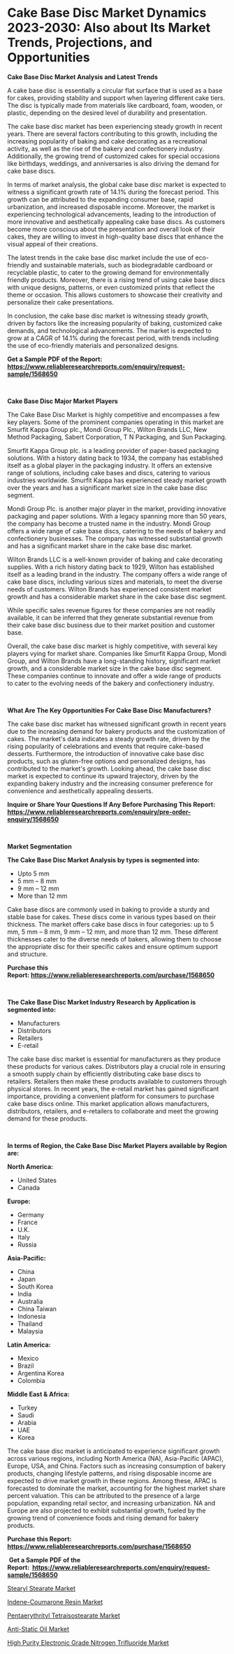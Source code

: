 <p><h1>Cake Base Disc Market Dynamics 2023-2030: Also about Its Market Trends, Projections, and Opportunities</h1></p><p><strong>Cake Base Disc Market Analysis and Latest Trends</strong></p>
<p><p>A cake base disc is essentially a circular flat surface that is used as a base for cakes, providing stability and support when layering different cake tiers. The disc is typically made from materials like cardboard, foam, wooden, or plastic, depending on the desired level of durability and presentation.</p><p>The cake base disc market has been experiencing steady growth in recent years. There are several factors contributing to this growth, including the increasing popularity of baking and cake decorating as a recreational activity, as well as the rise of the bakery and confectionery industry. Additionally, the growing trend of customized cakes for special occasions like birthdays, weddings, and anniversaries is also driving the demand for cake base discs.</p><p>In terms of market analysis, the global cake base disc market is expected to witness a significant growth rate of 14.1% during the forecast period. This growth can be attributed to the expanding consumer base, rapid urbanization, and increased disposable income. Moreover, the market is experiencing technological advancements, leading to the introduction of more innovative and aesthetically appealing cake base discs. As customers become more conscious about the presentation and overall look of their cakes, they are willing to invest in high-quality base discs that enhance the visual appeal of their creations.</p><p>The latest trends in the cake base disc market include the use of eco-friendly and sustainable materials, such as biodegradable cardboard or recyclable plastic, to cater to the growing demand for environmentally friendly products. Moreover, there is a rising trend of using cake base discs with unique designs, patterns, or even customized prints that reflect the theme or occasion. This allows customers to showcase their creativity and personalize their cake presentations.</p><p>In conclusion, the cake base disc market is witnessing steady growth, driven by factors like the increasing popularity of baking, customized cake demands, and technological advancements. The market is expected to grow at a CAGR of 14.1% during the forecast period, with trends including the use of eco-friendly materials and personalized designs.</p></p>
<p><strong>Get a Sample PDF of the Report:&nbsp; <a href="https://www.reliableresearchreports.com/enquiry/request-sample/1568650">https://www.reliableresearchreports.com/enquiry/request-sample/1568650</a></strong></p>
<p>&nbsp;</p>
<p><strong>Cake Base Disc Major Market Players</strong></p>
<p><p>The Cake Base Disc Market is highly competitive and encompasses a few key players. Some of the prominent companies operating in this market are Smurfit Kappa Group plc., Mondi Group Plc., Wilton Brands LLC, New Method Packaging, Sabert Corporation, T N Packaging, and Sun Packaging. </p><p>Smurfit Kappa Group plc. is a leading provider of paper-based packaging solutions. With a history dating back to 1934, the company has established itself as a global player in the packaging industry. It offers an extensive range of solutions, including cake bases and discs, catering to various industries worldwide. Smurfit Kappa has experienced steady market growth over the years and has a significant market size in the cake base disc segment.</p><p>Mondi Group Plc. is another major player in the market, providing innovative packaging and paper solutions. With a legacy spanning more than 50 years, the company has become a trusted name in the industry. Mondi Group offers a wide range of cake base discs, catering to the needs of bakery and confectionery businesses. The company has witnessed substantial growth and has a significant market share in the cake base disc market.</p><p>Wilton Brands LLC is a well-known provider of baking and cake decorating supplies. With a rich history dating back to 1929, Wilton has established itself as a leading brand in the industry. The company offers a wide range of cake base discs, including various sizes and materials, to meet the diverse needs of customers. Wilton Brands has experienced consistent market growth and has a considerable market share in the cake base disc segment.</p><p>While specific sales revenue figures for these companies are not readily available, it can be inferred that they generate substantial revenue from their cake base disc business due to their market position and customer base.</p><p>Overall, the cake base disc market is highly competitive, with several key players vying for market share. Companies like Smurfit Kappa Group, Mondi Group, and Wilton Brands have a long-standing history, significant market growth, and a considerable market size in the cake base disc segment. These companies continue to innovate and offer a wide range of products to cater to the evolving needs of the bakery and confectionery industry.</p></p>
<p>&nbsp;</p>
<p><strong>What Are The Key Opportunities For Cake Base Disc Manufacturers?</strong></p>
<p><p>The cake base disc market has witnessed significant growth in recent years due to the increasing demand for bakery products and the customization of cakes. The market's data indicates a steady growth rate, driven by the rising popularity of celebrations and events that require cake-based desserts. Furthermore, the introduction of innovative cake base disc products, such as gluten-free options and personalized designs, has contributed to the market's growth. Looking ahead, the cake base disc market is expected to continue its upward trajectory, driven by the expanding bakery industry and the increasing consumer preference for convenience and aesthetically appealing desserts.</p></p>
<p><strong>Inquire or Share Your Questions If Any Before Purchasing This Report: <a href="https://www.reliableresearchreports.com/enquiry/pre-order-enquiry/1568650">https://www.reliableresearchreports.com/enquiry/pre-order-enquiry/1568650</a></strong></p>
<p>&nbsp;</p>
<p><strong>Market Segmentation</strong></p>
<p><strong>The Cake Base Disc Market Analysis by types is segmented into:</strong></p>
<p><ul><li>Upto 5 mm</li><li>5 mm – 8 mm</li><li>9 mm – 12 mm</li><li>More than 12 mm</li></ul></p>
<p><p>Cake base discs are commonly used in baking to provide a sturdy and stable base for cakes. These discs come in various types based on their thickness. The market offers cake base discs in four categories: up to 5 mm, 5 mm – 8 mm, 9 mm – 12 mm, and more than 12 mm. These different thicknesses cater to the diverse needs of bakers, allowing them to choose the appropriate disc for their specific cakes and ensure optimum support and structure.</p></p>
<p><strong>Purchase this Report:&nbsp;<a href="https://www.reliableresearchreports.com/purchase/1568650">https://www.reliableresearchreports.com/purchase/1568650</a></strong></p>
<p>&nbsp;</p>
<p><strong>The Cake Base Disc Market Industry Research by Application is segmented into:</strong></p>
<p><ul><li>Manufacturers</li><li>Distributors</li><li>Retailers </li><li>E-retail</li></ul></p>
<p><p>The cake base disc market is essential for manufacturers as they produce these products for various cakes. Distributors play a crucial role in ensuring a smooth supply chain by efficiently distributing cake base discs to retailers. Retailers then make these products available to customers through physical stores. In recent years, the e-retail market has gained significant importance, providing a convenient platform for consumers to purchase cake base discs online. This market application allows manufacturers, distributors, retailers, and e-retailers to collaborate and meet the growing demand for these products.</p></p>
<p>&nbsp;</p>
<p><strong>In terms of Region, the Cake Base Disc Market Players available by Region are:</strong></p>
<p>
    <p> <strong> North America: </strong>
        <ul>
            <li>United States</li>
            <li>Canada</li>
        </ul>
        </p> 
    <p> <strong> Europe: </strong>
        <ul>
            <li>Germany</li>
            <li>France</li>
            <li>U.K.</li>
            <li>Italy</li>
            <li>Russia</li>
        </ul>
        </p> 
    <p> <strong> Asia-Pacific: </strong>
        <ul>
            <li>China</li>
            <li>Japan</li>
            <li>South Korea</li>
            <li>India</li>
            <li>Australia</li>
            <li>China Taiwan</li>
            <li>Indonesia</li>
            <li>Thailand</li>
            <li>Malaysia</li>
        </ul>
        </p> 
    <p> <strong> Latin America: </strong>
        <ul>
            <li>Mexico</li>
            <li>Brazil</li>
            <li>Argentina Korea</li>
            <li>Colombia</li>
        </ul>
        </p> 
    <p> <strong> Middle East & Africa: </strong>
        <ul>
            <li>Turkey</li>
            <li>Saudi</li>
            <li>Arabia</li>
            <li>UAE</li>
            <li>Korea</li>
        </ul>
    </p>
    </p>
<p><p>The cake base disc market is anticipated to experience significant growth across various regions, including North America (NA), Asia-Pacific (APAC), Europe, USA, and China. Factors such as increasing consumption of bakery products, changing lifestyle patterns, and rising disposable income are expected to drive market growth in these regions. Among these, APAC is forecasted to dominate the market, accounting for the highest market share percent valuation. This can be attributed to the presence of a large population, expanding retail sector, and increasing urbanization. NA and Europe are also projected to exhibit substantial growth, fueled by the growing trend of convenience foods and rising demand for bakery products.</p></p>
<p><strong>Purchase this Report: <a href="https://www.reliableresearchreports.com/purchase/1568650">https://www.reliableresearchreports.com/purchase/1568650</a></strong></p>
<p>&nbsp;<strong>Get a Sample PDF of the Report:&nbsp;&nbsp;<a href="https://www.reliableresearchreports.com/enquiry/request-sample/1568650">https://www.reliableresearchreports.com/enquiry/request-sample/1568650</a></strong></p>
<p><strong></strong></p>
<p><p><a href="https://www.linkedin.com/pulse/stearyl-stearate-market-share-amp-new-trends-analysis-report/">Stearyl Stearate Market</a></p><p><a href="https://medium.com/@royallittel2023/indene-coumarone-resin-market-the-key-to-successful-business-strategy-forecast-till-2030-ca593b704315">Indene-Coumarone Resin Market</a></p><p><a href="https://www.linkedin.com/pulse/pentaerythrityl-tetraisostearate-market-research-report/">Pentaerythrityl Tetraisostearate Market</a></p><p><a href="https://www.linkedin.com/pulse/decoding-anti-static-oil-market-deep-dive-latest-trends-segmentation/">Anti-Static Oil Market</a></p><p><a href="https://medium.com/@brayanborer/high-purity-electronic-grade-nitrogen-trifluoride-market-size-reveals-the-best-marketing-channels-c52a0d59159d">High Purity Electronic Grade Nitrogen Trifluoride Market</a></p></p>